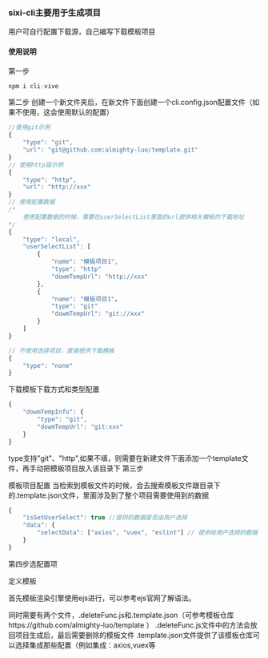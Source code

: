 ### sixi-cli主要用于生成项目

用户可自行配置下载源，自己编写下载模板项目

#### 使用说明

第一步

```js
npm i cli-vive
```

第二步
创建一个新文件夹后，在新文件下面创建一个cli.config.json配置文件（如果不使用，这会使用默认的配置）
```js
//使用git示例
{
    "type": "git",
    "url": "git@github.com:almighty-luo/template.git"
}
// 使用http版示例
{
    "type": "http",
    "url": "http://xxx"
}
// 使用配置数据
/* 
    使用配置数据的时候，需要在userSelectList里面的url提供相关模板的下载地址
*/
{
    "type": "local",
    "userSelectList": [
        {
            "name": "模板项目1",
            "type": "http"
            "dowmTempUrl": "http://xxx"
        },
        {
            "name": "模板项目1"，
            "type": "git"
            "dowmTempUrl": "git://xxx"
        }
    ]
}

// 不使用选择项目，直接提供下载模板
{
    "type": "none"
}
```

下载模板下载方式和类型配置
```js
{
    "dowmTempInfo": {
        "type": "git",
        "dowmTempUrl": "git:xxx"
    }
}
```

type支持"git"、"http",如果不填，则需要在新建文件下面添加一个template文件，再手动把模板项目放入该目录下
第三步

模板项目配置
当检索到模板文件的时候，会去搜索模板文件跟目录下的.template.json文件，里面涉及到了整个项目需要使用到的数据
```js
{
    "isSetUserSelect": true //提供的数据是否由用户选择
    "data": {
        "selectData": ["axios", "vuex", "eslint"] // 提供给用户选择的数据
    }
}
```

第四步选配置项



定义模板

首先模板渲染引擎使用ejs进行，可以参考ejs官网了解语法。

同时需要有两个文件，.deleteFunc.js和.template.json（可参考模板仓库https://github.com/almighty-luo/template ）
.deleteFunc.js文件中的方法会放回项目生成后，最后需要删除的模板文件
.template.json文件提供了该模板仓库可以选择集成那些配置（例如集成：axios,vuex等


